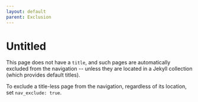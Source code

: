 ```yaml
---
layout: default
parent: Exclusion
---
```

# Untitled

This page does not have a `title`, and such pages are automatically excluded from the navigation -- unless they are located in a Jekyll collection (which provides default titles). 

To exclude a title-less page from the navigation, regardless of its location, set `nav_exclude: true`.
